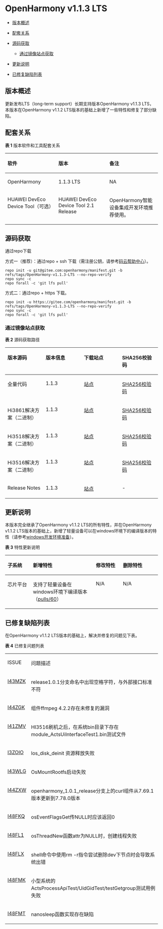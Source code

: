 # OpenHarmony v1.1.3 LTS<a name="ZH-CN_TOPIC_0000001207124067"></a>

-   [版本概述](#section1846294912228)
-   [配套关系](#section395983762117)
-   [源码获取](#section84808293211)
    -   [通过镜像站点获取](#section8394142222113)

-   [更新说明](#section175225345334)
-   [已修复缺陷列表](#section11935243172612)

## 版本概述<a name="section1846294912228"></a>

更新发布LTS（long-term support）长期支持版本OpenHarmony v1.1.3 LTS，本版本在OpenHarmony v1.1.2 LTS版本的基础上新增了一些特性和修复了部分缺陷。

## 配套关系<a name="section395983762117"></a>

**表 1**  版本软件和工具配套关系

<a name="table17656123892412"></a>
<table><thead align="left"><tr id="row36572038122410"><th class="cellrowborder" valign="top" width="33.33333333333333%" id="mcps1.2.4.1.1"><p id="p63988321828"><a name="p63988321828"></a><a name="p63988321828"></a>软件</p>
</th>
<th class="cellrowborder" valign="top" width="33.33333333333333%" id="mcps1.2.4.1.2"><p id="p7398133211216"><a name="p7398133211216"></a><a name="p7398133211216"></a>版本</p>
</th>
<th class="cellrowborder" valign="top" width="33.33333333333333%" id="mcps1.2.4.1.3"><p id="p1239913216212"><a name="p1239913216212"></a><a name="p1239913216212"></a>备注</p>
</th>
</tr>
</thead>
<tbody><tr id="row2065873818240"><td class="cellrowborder" valign="top" width="33.33333333333333%" headers="mcps1.2.4.1.1 "><p id="p33994328215"><a name="p33994328215"></a><a name="p33994328215"></a>OpenHarmony</p>
</td>
<td class="cellrowborder" valign="top" width="33.33333333333333%" headers="mcps1.2.4.1.2 "><p id="p61561339133315"><a name="p61561339133315"></a><a name="p61561339133315"></a>1.1.3 LTS</p>
</td>
<td class="cellrowborder" valign="top" width="33.33333333333333%" headers="mcps1.2.4.1.3 "><p id="p7316162554817"><a name="p7316162554817"></a><a name="p7316162554817"></a>NA</p>
</td>
</tr>
<tr id="row11660638162415"><td class="cellrowborder" valign="top" width="33.33333333333333%" headers="mcps1.2.4.1.1 "><p id="p17708321495"><a name="p17708321495"></a><a name="p17708321495"></a>HUAWEI DevEco Device Tool（可选）</p>
</td>
<td class="cellrowborder" valign="top" width="33.33333333333333%" headers="mcps1.2.4.1.2 "><p id="p145078181321"><a name="p145078181321"></a><a name="p145078181321"></a>HUAWEI DevEco Device Tool 2.1 Release</p>
</td>
<td class="cellrowborder" valign="top" width="33.33333333333333%" headers="mcps1.2.4.1.3 "><p id="p1139765711198"><a name="p1139765711198"></a><a name="p1139765711198"></a>OpenHarmony智能设备集成开发环境推荐使用。</p>
</td>
</tr>
</tbody>
</table>

## 源码获取<a name="section84808293211"></a>

通过repo下载

方式一（推荐）：通过repo + ssh 下载（需注册公钥，请参考[码云帮助中心](https://gitee.com/help/articles/4191)）。

```
repo init -u git@gitee.com:openharmony/manifest.git -b refs/tags/OpenHarmony-v1.1.3-LTS --no-repo-verify
repo sync -c
repo forall -c 'git lfs pull'
```

方式二：通过repo + https 下载。

```
repo init -u https://gitee.com/openharmony/manifest.git -b refs/tags/OpenHarmony-v1.1.3-LTS --no-repo-verify
repo sync -c
repo forall -c 'git lfs pull'
```

### 通过镜像站点获取<a name="section8394142222113"></a>

**表 2**  源码获取路径

<a name="table14394152217216"></a>
<table><thead align="left"><tr id="row15394132214217"><th class="cellrowborder" valign="top" width="25%" id="mcps1.2.5.1.1"><p id="p15394122214219"><a name="p15394122214219"></a><a name="p15394122214219"></a>版本源码</p>
</th>
<th class="cellrowborder" valign="top" width="25%" id="mcps1.2.5.1.2"><p id="p10394112292119"><a name="p10394112292119"></a><a name="p10394112292119"></a>版本信息</p>
</th>
<th class="cellrowborder" valign="top" width="25%" id="mcps1.2.5.1.3"><p id="p039562213211"><a name="p039562213211"></a><a name="p039562213211"></a>下载站点</p>
</th>
<th class="cellrowborder" valign="top" width="25%" id="mcps1.2.5.1.4"><p id="p1039572272110"><a name="p1039572272110"></a><a name="p1039572272110"></a>SHA256校验码</p>
</th>
</tr>
</thead>
<tbody><tr id="row9395722182111"><td class="cellrowborder" valign="top" width="25%" headers="mcps1.2.5.1.1 "><p id="p039514225215"><a name="p039514225215"></a><a name="p039514225215"></a>全量代码</p>
</td>
<td class="cellrowborder" valign="top" width="25%" headers="mcps1.2.5.1.2 "><p id="p839514220217"><a name="p839514220217"></a><a name="p839514220217"></a>1.1.3</p>
</td>
<td class="cellrowborder" valign="top" width="25%" headers="mcps1.2.5.1.3 "><p id="p15931114016546"><a name="p15931114016546"></a><a name="p15931114016546"></a><a href="https://repo.huaweicloud.com/harmonyos/os/1.1.3/code-v1.1.3-LTS.tar.gz" target="_blank" rel="noopener noreferrer">站点</a></p>
</td>
<td class="cellrowborder" valign="top" width="25%" headers="mcps1.2.5.1.4 "><p id="p3770144281415"><a name="p3770144281415"></a><a name="p3770144281415"></a><a href="https://repo.huaweicloud.com/harmonyos/os/1.1.3/code-v1.1.3-LTS.tar.gz.sha256" target="_blank" rel="noopener noreferrer">SHA256校验码</a></p>
</td>
</tr>
<tr id="row1739512225217"><td class="cellrowborder" valign="top" width="25%" headers="mcps1.2.5.1.1 "><p id="p1839592272117"><a name="p1839592272117"></a><a name="p1839592272117"></a>Hi3861解决方案（二进制）</p>
</td>
<td class="cellrowborder" valign="top" width="25%" headers="mcps1.2.5.1.2 "><p id="p7395722112113"><a name="p7395722112113"></a><a name="p7395722112113"></a>1.1.3</p>
</td>
<td class="cellrowborder" valign="top" width="25%" headers="mcps1.2.5.1.3 "><p id="p29291940175415"><a name="p29291940175415"></a><a name="p29291940175415"></a><a href="https://repo.huaweicloud.com/harmonyos/os/1.1.3/wifiiot-1.1.3.tar.gz" target="_blank" rel="noopener noreferrer">站点</a></p>
</td>
<td class="cellrowborder" valign="top" width="25%" headers="mcps1.2.5.1.4 "><p id="p134864584147"><a name="p134864584147"></a><a name="p134864584147"></a><a href="https://repo.huaweicloud.com/harmonyos/os/1.1.3/wifiiot-1.1.3.tar.gz.sha256" target="_blank" rel="noopener noreferrer">SHA256校验码</a></p>
</td>
</tr>
<tr id="row16395122262110"><td class="cellrowborder" valign="top" width="25%" headers="mcps1.2.5.1.1 "><p id="p12395172242118"><a name="p12395172242118"></a><a name="p12395172242118"></a>Hi3518解决方案（二进制）</p>
</td>
<td class="cellrowborder" valign="top" width="25%" headers="mcps1.2.5.1.2 "><p id="p12395182210215"><a name="p12395182210215"></a><a name="p12395182210215"></a>1.1.3</p>
</td>
<td class="cellrowborder" valign="top" width="25%" headers="mcps1.2.5.1.3 "><p id="p125681045181518"><a name="p125681045181518"></a><a name="p125681045181518"></a><a href="https://repo.huaweicloud.com/harmonyos/os/1.1.3/ipcamera_hi3518ev300-1.1.3.tar.gz" target="_blank" rel="noopener noreferrer">站点</a></p>
</td>
<td class="cellrowborder" valign="top" width="25%" headers="mcps1.2.5.1.4 "><p id="p4607175915149"><a name="p4607175915149"></a><a name="p4607175915149"></a><a href="https://repo.huaweicloud.com/harmonyos/os/1.1.3/ipcamera_hi3518ev300-1.1.3.tar.gz.sha256" target="_blank" rel="noopener noreferrer">SHA256校验码</a></p>
</td>
</tr>
<tr id="row1839592272117"><td class="cellrowborder" valign="top" width="25%" headers="mcps1.2.5.1.1 "><p id="p8395322182113"><a name="p8395322182113"></a><a name="p8395322182113"></a>Hi3516解决方案（二进制）</p>
</td>
<td class="cellrowborder" valign="top" width="25%" headers="mcps1.2.5.1.2 "><p id="p20395152262114"><a name="p20395152262114"></a><a name="p20395152262114"></a>1.1.3</p>
</td>
<td class="cellrowborder" valign="top" width="25%" headers="mcps1.2.5.1.3 "><p id="p10455184661518"><a name="p10455184661518"></a><a name="p10455184661518"></a><a href="https://repo.huaweicloud.com/harmonyos/os/1.1.3/ipcamera_hi3516dv300-1.1.3.tar.gz" target="_blank" rel="noopener noreferrer">站点</a></p>
</td>
<td class="cellrowborder" valign="top" width="25%" headers="mcps1.2.5.1.4 "><p id="p84951102150"><a name="p84951102150"></a><a name="p84951102150"></a><a href="https://repo.huaweicloud.com/harmonyos/os/1.1.3/ipcamera_hi3516dv300-1.1.3.tar.gz.sha256" target="_blank" rel="noopener noreferrer">SHA256校验码</a></p>
</td>
</tr>
<tr id="row3396822162120"><td class="cellrowborder" valign="top" width="25%" headers="mcps1.2.5.1.1 "><p id="p18506191313914"><a name="p18506191313914"></a><a name="p18506191313914"></a>Release Notes</p>
</td>
<td class="cellrowborder" valign="top" width="25%" headers="mcps1.2.5.1.2 "><p id="p10396102282110"><a name="p10396102282110"></a><a name="p10396102282110"></a>1.1.3</p>
</td>
<td class="cellrowborder" valign="top" width="25%" headers="mcps1.2.5.1.3 "><p id="p88931840195416"><a name="p88931840195416"></a><a name="p88931840195416"></a><a href="https://repo.huaweicloud.com/harmonyos/os/1.1.3/OpenHarmony-Release-Notes-1.1.3-LTS.zip" target="_blank" rel="noopener noreferrer">站点</a></p>
</td>
<td class="cellrowborder" valign="top" width="25%" headers="mcps1.2.5.1.4 "><p id="p039662242117"><a name="p039662242117"></a><a name="p039662242117"></a>-</p>
</td>
</tr>
</tbody>
</table>

## 更新说明<a name="section175225345334"></a>

本版本完全继承了OpenHarmony v1.1.2 LTS的所有特性，并在OpenHarmony v1.1.2 LTS版本的基础上，新增了轻量设备可以在windows环境下的编译版本的特性（请参考[windows开发环境准备](https://gitee.com/openharmony/docs/blob/master/zh-cn/device-dev/quick-start/quickstart-lite-env-setup-windows.md)）。

**表 3**  特性更新说明

<a name="table143385853320"></a>
<table><thead align="left"><tr id="row53375863312"><th class="cellrowborder" valign="top" width="16.650000000000002%" id="mcps1.2.5.1.1"><p id="p20331858193317"><a name="p20331858193317"></a><a name="p20331858193317"></a>子系统</p>
</th>
<th class="cellrowborder" valign="top" width="41.21%" id="mcps1.2.5.1.2"><p id="p1133115820331"><a name="p1133115820331"></a><a name="p1133115820331"></a>新增特性</p>
</th>
<th class="cellrowborder" valign="top" width="17.71%" id="mcps1.2.5.1.3"><p id="p162468531345"><a name="p162468531345"></a><a name="p162468531345"></a>修改特性</p>
</th>
<th class="cellrowborder" valign="top" width="24.43%" id="mcps1.2.5.1.4"><p id="p9985141863716"><a name="p9985141863716"></a><a name="p9985141863716"></a>删除特性</p>
</th>
</tr>
</thead>
<tbody><tr id="row333115812331"><td class="cellrowborder" valign="top" width="16.650000000000002%" headers="mcps1.2.5.1.1 "><p id="p15480923174611"><a name="p15480923174611"></a><a name="p15480923174611"></a>芯片平台</p>
</td>
<td class="cellrowborder" valign="top" width="41.21%" headers="mcps1.2.5.1.2 "><p id="p474222917578"><a name="p474222917578"></a><a name="p474222917578"></a>支持了轻量设备在windows环境下编译版本（<a href="https://gitee.com/openharmony/device_hisilicon_hispark_pegasus/pulls/60" target="_blank" rel="noopener noreferrer">pulls/60</a>）</p>
</td>
<td class="cellrowborder" valign="top" width="17.71%" headers="mcps1.2.5.1.3 "><p id="p94461923104618"><a name="p94461923104618"></a><a name="p94461923104618"></a>N/A</p>
</td>
<td class="cellrowborder" valign="top" width="24.43%" headers="mcps1.2.5.1.4 "><p id="p1460857115614"><a name="p1460857115614"></a><a name="p1460857115614"></a>N/A</p>
</td>
</tr>
</tbody>
</table>

## 已修复缺陷列表<a name="section11935243172612"></a>

在OpenHarmony v1.1.2 LTS版本的基础上，解决并修复的问题见下表。

**表 4**  已修复问题列表

<a name="table5308291018"></a>
<table><tbody><tr id="row73101295119"><td class="cellrowborder" valign="top" width="13.59%"><p id="p1845502010211"><a name="p1845502010211"></a><a name="p1845502010211"></a>ISSUE</p>
</td>
<td class="cellrowborder" valign="top" width="86.41%"><p id="p845516201624"><a name="p845516201624"></a><a name="p845516201624"></a>问题描述</p>
</td>
</tr>
<tr id="row78547572268"><td class="cellrowborder" valign="top" width="13.59%"><p id="p141901219281"><a name="p141901219281"></a><a name="p141901219281"></a><a href="https://gitee.com/openharmony/startup_syspara_lite/issues/I43MZK?from=project-issue" target="_blank" rel="noopener noreferrer">I43MZK</a></p>
</td>
<td class="cellrowborder" valign="top" width="86.41%"><p id="p8660192092913"><a name="p8660192092913"></a><a name="p8660192092913"></a>release1.0.1分支命名中出现空格字符，与外部接口标准不符</p>
</td>
</tr>
<tr id="row680373152713"><td class="cellrowborder" valign="top" width="13.59%"><p id="p1519061122812"><a name="p1519061122812"></a><a name="p1519061122812"></a><a href="https://gitee.com/openharmony/device_hisilicon_third_party_ffmpeg/issues/I44ZGK?from=project-issue" target="_blank" rel="noopener noreferrer">I44ZGK</a></p>
</td>
<td class="cellrowborder" valign="top" width="86.41%"><p id="p466010208291"><a name="p466010208291"></a><a name="p466010208291"></a>组件ffmpeg 4.2.2存在未修复的漏洞</p>
</td>
</tr>
<tr id="row75041084274"><td class="cellrowborder" valign="top" width="13.59%"><p id="p101912112816"><a name="p101912112816"></a><a name="p101912112816"></a><a href="https://gitee.com/openharmony/graphic_utils/issues/I41ZMV?from=project-issue" target="_blank" rel="noopener noreferrer">I41ZMV</a></p>
</td>
<td class="cellrowborder" valign="top" width="86.41%"><p id="p11661520172917"><a name="p11661520172917"></a><a name="p11661520172917"></a>HI3516刷机之后，在系统bin目录下存在module_ActsUiInterfaceTest1.bin测试文件</p>
</td>
</tr>
<tr id="row8505381278"><td class="cellrowborder" valign="top" width="13.59%"><p id="p219120113281"><a name="p219120113281"></a><a name="p219120113281"></a><a href="https://gitee.com/openharmony/kernel_liteos_a/issues/I3ZOIO?from=project-issue" target="_blank" rel="noopener noreferrer">I3ZOIO</a></p>
</td>
<td class="cellrowborder" valign="top" width="86.41%"><p id="p13661720132914"><a name="p13661720132914"></a><a name="p13661720132914"></a>los_disk_deinit 资源释放失败</p>
</td>
</tr>
<tr id="row73421521112712"><td class="cellrowborder" valign="top" width="13.59%"><p id="p819116112288"><a name="p819116112288"></a><a name="p819116112288"></a><a href="https://gitee.com/openharmony/kernel_liteos_a/issues/I43WLG?from=project-issue" target="_blank" rel="noopener noreferrer">I43WLG</a></p>
</td>
<td class="cellrowborder" valign="top" width="86.41%"><p id="p10661920202920"><a name="p10661920202920"></a><a name="p10661920202920"></a>OsMountRootfs启动失败</p>
</td>
</tr>
<tr id="row234311215276"><td class="cellrowborder" valign="top" width="13.59%"><p id="p15191121102819"><a name="p15191121102819"></a><a name="p15191121102819"></a><a href="https://gitee.com/openharmony/third_party_curl/issues/I44ZXW?from=project-issue" target="_blank" rel="noopener noreferrer">I44ZXW</a></p>
</td>
<td class="cellrowborder" valign="top" width="86.41%"><p id="p196616205294"><a name="p196616205294"></a><a name="p196616205294"></a>openharmony_1.0.1_release分支上的curl组件从7.69.1版本更新到7.78.0版本</p>
</td>
</tr>
<tr id="row334482119275"><td class="cellrowborder" valign="top" width="13.59%"><p id="p319271112813"><a name="p319271112813"></a><a name="p319271112813"></a><a href="https://gitee.com/openharmony/kernel_liteos_m/issues/I48FKQ?from=project-issue" target="_blank" rel="noopener noreferrer">I48FKQ</a></p>
</td>
<td class="cellrowborder" valign="top" width="86.41%"><p id="p2662122011293"><a name="p2662122011293"></a><a name="p2662122011293"></a>osEventFlagsGet传NULL时应该返回0</p>
</td>
</tr>
<tr id="row13445213279"><td class="cellrowborder" valign="top" width="13.59%"><p id="p519211112814"><a name="p519211112814"></a><a name="p519211112814"></a><a href="https://gitee.com/openharmony/kernel_liteos_m/issues/I48FL1?from=project-issue" target="_blank" rel="noopener noreferrer">I48FL1</a></p>
</td>
<td class="cellrowborder" valign="top" width="86.41%"><p id="p16662122072913"><a name="p16662122072913"></a><a name="p16662122072913"></a>osThreadNew函数attr为NULL时，创建线程失败</p>
</td>
</tr>
<tr id="row2870132842718"><td class="cellrowborder" valign="top" width="13.59%"><p id="p119213142815"><a name="p119213142815"></a><a name="p119213142815"></a><a href="https://gitee.com/openharmony/kernel_liteos_a/issues/I48FLX?from=project-issue" target="_blank" rel="noopener noreferrer">I48FLX</a></p>
</td>
<td class="cellrowborder" valign="top" width="86.41%"><p id="p1122204643118"><a name="p1122204643118"></a><a name="p1122204643118"></a>shell命令中使用rm -r指令尝试删除dev下节点时会导致系统出错</p>
</td>
</tr>
<tr id="row687215281272"><td class="cellrowborder" valign="top" width="13.59%"><p id="p1719211152813"><a name="p1719211152813"></a><a name="p1719211152813"></a><a href="https://gitee.com/openharmony/kernel_liteos_a/issues/I48FMK?from=project-issue" target="_blank" rel="noopener noreferrer">I48FMK</a></p>
</td>
<td class="cellrowborder" valign="top" width="86.41%"><p id="p20662112012294"><a name="p20662112012294"></a><a name="p20662112012294"></a>小型系统的ActsProcessApiTest/UidGidTest/testGetgroup测试用例失败</p>
</td>
</tr>
<tr id="row6873128172716"><td class="cellrowborder" valign="top" width="13.59%"><p id="p111921413286"><a name="p111921413286"></a><a name="p111921413286"></a><a href="https://gitee.com/openharmony/kernel_liteos_a/issues/I48FMT?from=project-issue" target="_blank" rel="noopener noreferrer">I48FMT</a></p>
</td>
<td class="cellrowborder" valign="top" width="86.41%"><p id="p1866222062911"><a name="p1866222062911"></a><a name="p1866222062911"></a>nanosleep函数实现存在缺陷</p>
</td>
</tr>
</tbody>
</table>

